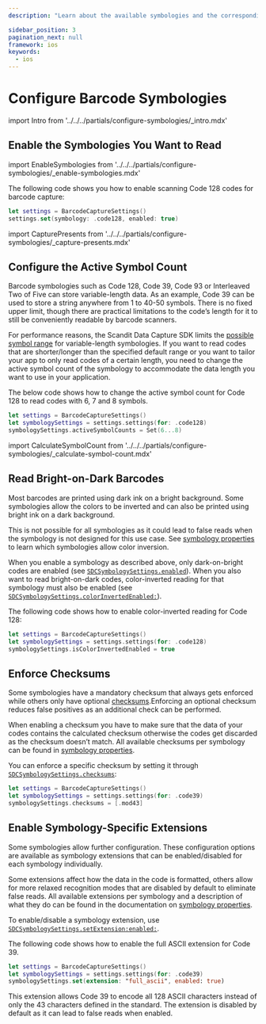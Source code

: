 ```yaml
---
description: "Learn about the available symbologies and the corresponding configurations and extensions available."

sidebar_position: 3
pagination_next: null
framework: ios
keywords:
  - ios
---
```


# Configure Barcode Symbologies

import Intro from '../../../partials/configure-symbologies/_intro.mdx'

<Intro/>

## Enable the Symbologies You Want to Read

import EnableSymbologies from '../../../partials/configure-symbologies/_enable-symbologies.mdx'

<EnableSymbologies/>

The following code shows you how to enable scanning Code 128 codes for barcode capture:

```swift
let settings = BarcodeCaptureSettings()
settings.set(symbology: .code128, enabled: true)
```

import CapturePresents from '../../../partials/configure-symbologies/_capture-presents.mdx'

<CapturePresents/>

## Configure the Active Symbol Count

Barcode symbologies such as Code 128, Code 39, Code 93 or Interleaved Two of Five can store variable-length data. As an example, Code 39 can be used to store a string anywhere from 1 to 40-50 symbols. There is no fixed upper limit, though there are practical limitations to the code’s length for it to still be conveniently readable by barcode scanners.

For performance reasons, the Scandit Data Capture SDK limits the [possible symbol range](https://docs.scandit.com/data-capture-sdk/ios/barcode-capture/api/symbology-settings.html#property-scandit.datacapture.barcode.SymbologySettings.ActiveSymbolCounts) for variable-length symbologies. If you want to read codes that are shorter/longer than the specified default range or you want to tailor your app to only read codes of a certain length, you need to change the active symbol count of the symbology to accommodate the data length you want to use in your application.

The below code shows how to change the active symbol count for Code 128 to read codes with 6, 7 and 8 symbols.

```swift
let settings = BarcodeCaptureSettings()
let symbologySettings = settings.settings(for: .code128)
symbologySettings.activeSymbolCounts = Set(6...8)
```

import CalculateSymbolCount from '../../../partials/configure-symbologies/_calculate-symbol-count.mdx'

<CalculateSymbolCount/>

## Read Bright-on-Dark Barcodes

Most barcodes are printed using dark ink on a bright background. Some symbologies allow the colors to be inverted and can also be printed using bright ink on a dark background.

This is not possible for all symbologies as it could lead to false reads when the symbology is not designed for this use case. See [symbology properties](/symbology-properties.md) to learn which symbologies allow color inversion.


When you enable a symbology as described above, only dark-on-bright codes are enabled (see [`SDCSymbologySettings.enabled`](https://docs.scandit.com/data-capture-sdk/ios/barcode-capture/api/symbology-settings.html#property-scandit.datacapture.barcode.SymbologySettings.IsEnabled)). When you also want to read bright-on-dark codes, color-inverted reading for that symbology must also be enabled (see [`SDCSymbologySettings.colorInvertedEnabled:`](https://docs.scandit.com/data-capture-sdk/ios/barcode-capture/api/symbology-settings.html#property-scandit.datacapture.barcode.SymbologySettings.IsColorInvertedEnabled)).

The following code shows how to enable color-inverted reading for Code 128:

```swift
let settings = BarcodeCaptureSettings()
let symbologySettings = settings.settings(for: .code128)
symbologySettings.isColorInvertedEnabled = true
```

## Enforce Checksums

Some symbologies have a mandatory checksum that always gets enforced while others only have optional [checksums](https://docs.scandit.com/data-capture-sdk/ios/barcode-capture/api/checksum.html#enum-scandit.datacapture.barcode.Checksum).Enforcing an optional checksum reduces false positives as an additional check can be performed.

When enabling a checksum you have to make sure that the data of your codes contains the calculated checksum otherwise the codes get discarded as the checksum doesn’t match. All available checksums per symbology can be found in [symbology properties](/symbology-properties.md).

You can enforce a specific checksum by setting it through [`SDCSymbologySettings.checksums`](https://docs.scandit.com/data-capture-sdk/ios/barcode-capture/api/symbology-settings.html#property-scandit.datacapture.barcode.SymbologySettings.Checksums):

```swift
let settings = BarcodeCaptureSettings()
let symbologySettings = settings.settings(for: .code39)
symbologySettings.checksums = [.mod43]
```

## Enable Symbology-Specific Extensions

Some symbologies allow further configuration. These configuration options are available as symbology extensions that can be enabled/disabled for each symbology individually.

Some extensions affect how the data in the code is formatted, others allow for more relaxed recognition modes that are disabled by default to eliminate false reads. All available extensions per symbology and a description of what they do can be found in the documentation on [symbology properties](/symbology-properties.md).

To enable/disable a symbology extension, use [`SDCSymbologySettings.setExtension:enabled:`](https://docs.scandit.com/data-capture-sdk/ios/barcode-capture/api/symbology-settings.html#method-scandit.datacapture.barcode.SymbologySettings.SetExtensionEnabled).

The following code shows how to enable the full ASCII extension for Code 39. 

```swift
let settings = BarcodeCaptureSettings()
let symbologySettings = settings.settings(for: .code39)
symbologySettings.set(extension: "full_ascii", enabled: true)
```

This extension allows Code 39 to encode all 128 ASCII characters instead of only the 43 characters defined in the standard. The extension is disabled by default as it can lead to false reads when enabled.